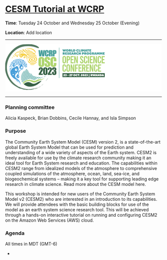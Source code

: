 # [CESM Tutorial at WCRP](https://ncar.github.io/CESM-Tutorial-WCRP/README.html)

**Time**: Tuesday 24 October and Wednesday 25 October (Evening)

**Location**: Add location
___
![Will add WCRP logo](images/logo_WCRP.png)
___

### Planning committee
Alicia Kaspeck, Brian Dobbins, Cecile Hannay, and Isla Simpson 

### Purpose

The Community Earth System Model (CESM) version 2, is a state-of-the-art global Earth System Model that can be used for prediction and understanding of a wide variety of aspects of the Earth system. CESM2 is freely available for use by the climate research community making it an ideal tool for Earth System research and education. The capabilities within CESM2 range from idealized models of the atmosphere to comprehensive coupled simulations of the atmosphere, ocean, land, sea-ice, and biogeochemical systems – making it a key tool for supporting leading edge research in climate science. Read more about the CESM model here.

This workshop is intended for new users of the Community Earth System Model v2 (CESM2) who are interested in an introduction to its capabilities.  We will provide attendees with the basic building blocks for use of the model as an earth system science research tool. This will be achieved through a hands-on interactive tutorial on running and configuring CESM2 on the Amazon Web Services (AWS) cloud.

### Agenda

All times in MDT (GMT-6)

- 			


